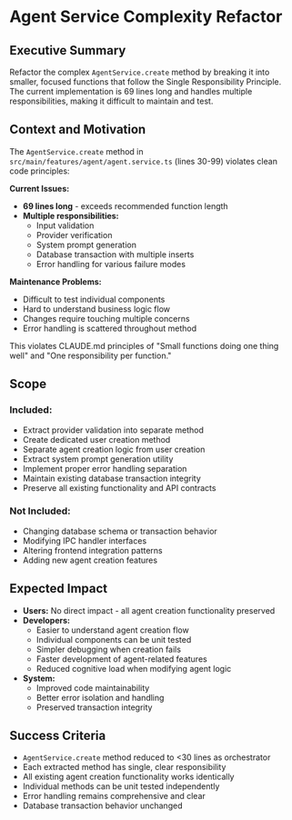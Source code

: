# Agent Service Complexity Refactor

## Executive Summary

Refactor the complex `AgentService.create` method by breaking it into smaller, focused functions that follow the Single Responsibility Principle. The current implementation is 69 lines long and handles multiple responsibilities, making it difficult to maintain and test.

## Context and Motivation

The `AgentService.create` method in `src/main/features/agent/agent.service.ts` (lines 30-99) violates clean code principles:

**Current Issues:**
- **69 lines long** - exceeds recommended function length
- **Multiple responsibilities:**
  - Input validation
  - Provider verification
  - System prompt generation
  - Database transaction with multiple inserts
  - Error handling for various failure modes

**Maintenance Problems:**
- Difficult to test individual components
- Hard to understand business logic flow
- Changes require touching multiple concerns
- Error handling is scattered throughout method

This violates CLAUDE.md principles of "Small functions doing one thing well" and "One responsibility per function."

## Scope

### Included:

- Extract provider validation into separate method
- Create dedicated user creation method
- Separate agent creation logic from user creation
- Extract system prompt generation utility
- Implement proper error handling separation
- Maintain existing database transaction integrity
- Preserve all existing functionality and API contracts

### Not Included:

- Changing database schema or transaction behavior
- Modifying IPC handler interfaces
- Altering frontend integration patterns
- Adding new agent creation features

## Expected Impact

- **Users:** No direct impact - all agent creation functionality preserved
- **Developers:**
  - Easier to understand agent creation flow
  - Individual components can be unit tested
  - Simpler debugging when creation fails
  - Faster development of agent-related features
  - Reduced cognitive load when modifying agent logic
- **System:**
  - Improved code maintainability
  - Better error isolation and handling
  - Preserved transaction integrity

## Success Criteria

- `AgentService.create` method reduced to <30 lines as orchestrator
- Each extracted method has single, clear responsibility
- All existing agent creation functionality works identically
- Individual methods can be unit tested independently
- Error handling remains comprehensive and clear
- Database transaction behavior unchanged